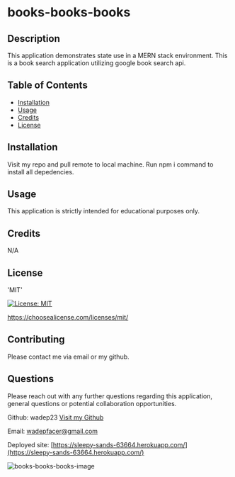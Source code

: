 # books-books-books

## Description

This application demonstrates state use in a MERN stack environment. This is a book search application utilizing google book search api.

## Table of Contents

- [Installation](#installation)
- [Usage](#usage)
- [Credits](#credits)
- [License](#license)

## Installation

Visit my repo and pull remote to local machine. Run npm i command to install all depedencies.

## Usage

This application is strictly intended for educational purposes only.

## Credits

N/A

## License

'MIT'

[![License: MIT](https://img.shields.io/badge/License-MIT-yellow.svg)](https://opensource.org/licenses/MIT)

https://choosealicense.com/licenses/mit/

## Contributing

Please contact me via email or my github.

## Questions

Please reach out with any further questions regarding this application, general questions or potential collaboration opportunities.

Github: wadep23
[Visit my Github](https://www.github.com/wadep23)

Email: wadepfacer@gmail.com

Deployed site: [https://sleepy-sands-63664.herokuapp.com/](https://sleepy-sands-63664.herokuapp.com/)

![books-books-books-image](https://user-images.githubusercontent.com/79487809/130341496-117da7e1-33a3-4b96-ba8c-49786f4c8481.jpg)
